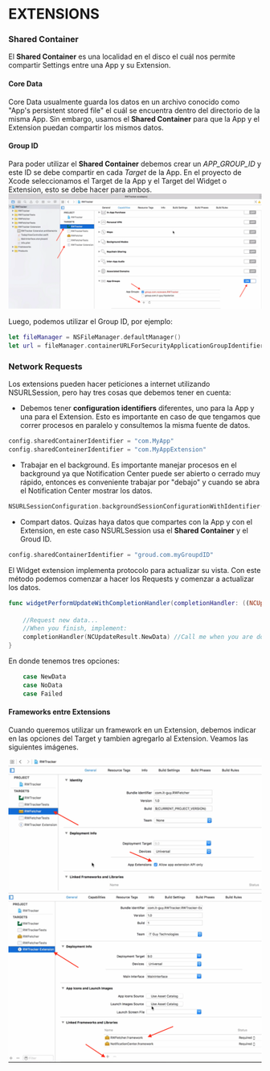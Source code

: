 # EXTENSIONS #

### Shared Container ###
El **Shared Container** es una localidad en el disco el cuál nos permite compartir Settings entre una App y su Extension.

#### Core Data ####
Core Data usualmente guarda los datos en un archivo conocido como "App's persistent stored file" el cuál se encuentra dentro del directorio de la misma App. Sin embargo, usamos el **Shared Container** para que la App y el Extension puedan compartir los mismos datos.


#### Group ID ####
Para poder utilizar el **Shared Container** debemos crear un *APP_GROUP_ID* y este ID se debe compartir en cada *Target* de la App.
En el proyecto de Xcode seleccionamos el Target de la App y el Target del Widget o Extension, esto se debe hacer para ambos.
<img src="https://github.com/richimf/CodigosSwift/blob/master/Extensions/ActivateGroupId.png" width="750">

Luego, podemos utilizar el Group ID, por ejemplo:

```Swift
let fileManager = NSFileManager.defaultManager()
let url = fileManager.containerURLForSecurityApplicationGroupIdentifier(“APP_GROUP_ID”)
```


### Network Requests ###
Los extensions pueden hacer peticiones a internet utilizando NSURLSession, pero hay tres cosas que debemos tener en cuenta:
- Debemos tener **configuration identifiers** diferentes, uno para la App y una para el Extension. Esto es importante en caso de que tengamos que correr procesos en paralelo y consultemos la misma fuente de datos.
```Swift
config.sharedContainerIdentifier = "com.MyApp"
config.sharedConteinerIdentifier = "com.MyAppExtension"
```

- Trabajar en el background. Es importante manejar procesos en el background ya que Notification Center puede ser abierto o cerrado muy rápido, entonces es conveniente trabajar por "debajo" y cuando se abra el Notification Center mostrar los datos. 
```Swift
NSURLSessionConfiguration.backgroundSessionConfigurationWithIdentifier(config)
```

- Compart datos. Quizas haya datos que compartes con la App y con el Extension, en este caso NSURLSession usa el **Shared Container** y el Groud ID.
```Swift
config.sharedContainerIdentifier = "groud.com.myGroupdID"
```

El Widget extension implementa protocolo para actualizar su vista. Con este método podemos comenzar a hacer los Requests y comenzar a actualizar los datos.
```Swift
func widgetPerformUpdateWithCompletionHandler(completionHandler: ((NCUpdateREsult) -> Void)) {

	//Request new data...
	//When you finish, implement:
	completionHandler(NCUpdateResult.NewData) //Call me when you are done
}
```
En donde tenemos tres opciones:
```Swift
	case NewData
	case NoData
	case Failed
```


#### Frameworks entre Extensions ####
Cuando queremos utilizar un framework en un Extension, debemos indicar en las opciones del Target y tambien agregarlo al Extension.
Veamos las siguientes imágenes.

<img src="https://github.com/richimf/CodigosSwift/blob/master/Extensions/Include%20Framework%20with%20Extensions.png" width="750">
<img src="https://github.com/richimf/CodigosSwift/blob/master/Extensions/Include%20Framework%20with%20Extensions%20in%20Widget.png" width="750">











